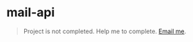 # mail-api

> Project is not completed. Help me to complete.
> [Email me](mailto:abhisekmohantychinua@gmail.com).
 

